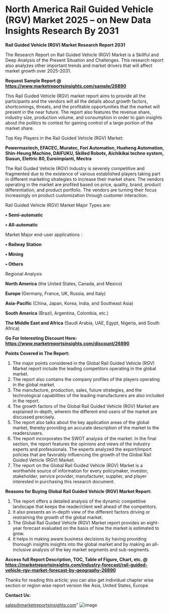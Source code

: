  # North America Rail Guided Vehicle (RGV) Market 2025 – on New Data Insights Research By 2031

<strong>Rail Guided Vehicle (RGV) Market Research Report 2031</strong>

The Research Report on Rail Guided Vehicle (RGV) Market is a Skillful and Deep Analysis of the Present Situation and Challenges. This research report also analyzes other important trends and market drivers that will affect market growth over 2025-2031.

<strong>Request Sample Report @ <a href=https://www.marketreportsinsights.com/sample/26890>https://www.marketreportsinsights.com/sample/26890</a></strong>

This Rail Guided Vehicle (RGV) market report aims to provide all the participants and the vendors will all the details about growth factors, shortcomings, threats, and the profitable opportunities that the market will present in the near future. The report also features the revenue share, industry size, production volume, and consumption in order to gain insights about the politics to contest for gaining control of a large portion of the market share.

Top Key Players in the Rail Guided Vehicle (RGV) Market:

<strong>Powermaxtech, EFACEC, Muratec, Fori Automation, Huaheng Automation, Shin-Heung Machine, DAIFUKU, Skilled Robots, Aichikikai techno system, Siasun, Elettric 80, Euroimpianti, Mectra</strong>

The Rail Guided Vehicle (RGV) Industry is severely competitive and fragmented due to the existence of various established players taking part in different marketing strategies to increase their market share. The vendors operating in the market are profiled based on price, quality, brand, product differentiation, and product portfolio. The vendors are turning their focus increasingly on product customization through customer interaction.

Rail Guided Vehicle (RGV) Market Major Types are:

<strong>• Semi-automatic

• All-automatic</strong>

Market Major end-user applications :

<strong>• Railway Station

• Mining

• Others</strong>

Regional Analysis

</u><strong><b>North America</b></strong> (the United States, Canada, and Mexico)

<strong><b>Europe </b></strong>(Germany, France, UK, Russia, and Italy)

<strong><b>Asia-Pacific</b></strong> (China, Japan, Korea, India, and Southeast Asia)

<strong><b>South America</b></strong> (Brazil, Argentina, Colombia, etc.)

<strong><b>The Middle East and Africa</b></strong> (Saudi Arabia, UAE, Egypt, Nigeria, and South Africa)

<strong>Go For Interesting Discount Here: <a href=https://www.marketreportsinsights.com/discount/26890>https://www.marketreportsinsights.com/discount/26890</a></strong>

<strong>Points Covered in The Report:</strong>
<ol>
  <li>The major points considered in the Global Rail Guided Vehicle (RGV) Market report include the leading competitors operating in the global market.</li>
  <li>The report also contains the company profiles of the players operating in the global market.</li>
  <li>The manufacture, production, sales, future strategies, and the technological capabilities of the leading manufacturers are also included in the report.</li>
  <li>The growth factors of the Global Rail Guided Vehicle (RGV) Market are explained in-depth, wherein the different end-users of the market are discussed precisely.</li>
  <li>The report also talks about the key application areas of the global market, thereby providing an accurate description of the market to the readers/users.</li>
  <li>The report incorporates the SWOT analysis of the market. In the final section, the report features the opinions and views of the industry experts and professionals. The experts analyzed the export/import policies that are favorably influencing the growth of the Global Rail Guided Vehicle (RGV) Market.</li>
  <li>The report on the Global Rail Guided Vehicle (RGV) Market is a worthwhile source of information for every policymaker, investor, stakeholder, service provider, manufacturer, supplier, and player interested in purchasing this research document.</li>
</ol>
<strong>Reasons for Buying Global Rail Guided Vehicle (RGV) Market Report:</strong>

<ol>
  <li>The report offers a detailed analysis of the dynamic competitive landscape that keeps the reader/client well ahead of the competitors.</li>
  <li>It also presents an in-depth view of the different factors driving or restraining the growth of the global market.</li>
  <li>The Global Rail Guided Vehicle (RGV) Market report provides an eight-year forecast evaluated on the basis of how the market is estimated to grow.</li>
  <li>It helps in making aware business decisions by having providing thorough insights insights into the global market and by making an all-inclusive analysis of the key market segments and sub-segments.</li>
</ol>
<strong>Access full Report Description, TOC, Table of Figure, Chart, etc. @ <a href=https://marketreportsinsights.com/industry-forecast/rail-guided-vehicle-rgv-market-forecast-by-geography-26890>https://marketreportsinsights.com/industry-forecast/rail-guided-vehicle-rgv-market-forecast-by-geography-26890</a></strong>


Thanks for reading this article; you can also get individual chapter wise section or region wise report version like Asia, United States, Europe.

<strong>Contact Us:</strong>

sales@marketreportsinsights.com"
![image](https://github.com/user-attachments/assets/949f0a6f-b454-4dba-83d2-885ff6f231d2)
